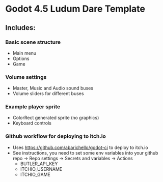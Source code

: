 # Godot 4.5 Ludum Dare Template

## Includes:

### Basic scene structure

- Main menu
- Options
- Game

### Volume settings

- Master, Music and Audio sound buses
- Volume sliders for different buses

### Example player sprite

- ColorRect generated sprite (no graphics)
- Keyboard controls

### Github workflow for deploying to itch.io

- Uses https://github.com/abarichello/godot-ci to deploy to itch.io
- See instructions, you need to set some env variables into your github repo
  -> Repo settings
  -> Secrets and variables
  -> Actions
  - BUTLER_API_KEY
  - ITCHIO_USERNAME
  - ITCHIO_GAME
